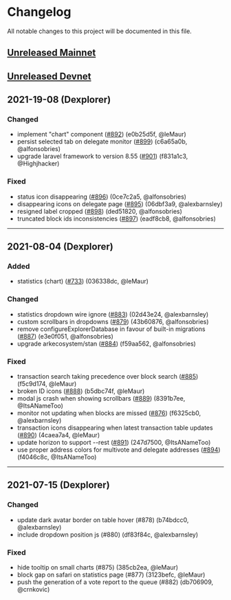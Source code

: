 # Changelog

All notable changes to this project will be documented in this file.

## [Unreleased Mainnet](https://github.com/ArkEcosystem/explorer.ark.io/compare/master...staging)

## [Unreleased Devnet](https://github.com/ArkEcosystem/explorer.ark.io/compare/staging...develop)

## 2021-19-08 (Dexplorer)

### Changed

- implement &quot;chart&quot; component ([#892]) (e0b25d5f, @leMaur)
- persist selected tab on delegate monitor ([#899]) (c6a65a0b, @alfonsobries)
- upgrade laravel framework to version 8.55 ([#901]) (f831a1c3, @Highjhacker)

### Fixed

- status icon disappearing ([#896]) (0ce7c2a5, @alfonsobries)
- disappearing icons on delegate page ([#895]) (06dbf3a9, @alexbarnsley)
- resigned label cropped ([#898]) (ded51820, @alfonsobries)
- truncated block ids inconsistencies ([#897]) (eadf8cb8, @alfonsobries)

---

## 2021-08-04 (Dexplorer)

### Added

- statistics (chart) ([#733]) (036338dc, @leMaur)

### Changed

- statistics dropdown wire ignore ([#883]) (02d43e24, @alexbarnsley)
- custom scrollbars in dropdowns ([#879]) (43b60876, @alfonsobries)
- remove configureExplorerDatabase in favour of built-in migrations ([#887]) (e3e0f051, @alfonsobries)
- upgrade arkecosystem/stan ([#884]) (f59aa562, @alfonsobries)

### Fixed

- transaction search taking precedence over block search ([#885]) (f5c9d174, @leMaur)
- broken ID icons ([#888]) (b5dbc74f, @leMaur)
- modal js crash when showing scrollbars ([#889]) (8391b7ee, @ItsANameToo)
- monitor not updating when blocks are missed ([#876]) (f6325cb0, @alexbarnsley)
- transaction icons disappearing when latest transaction table updates ([#890]) (4caea7a4, @leMaur)
- update horizon to support --rest ([#891]) (247d7500, @ItsANameToo)
- use proper address colors for multivote and delegate addresses ([#894]) (f4046c8c, @ItsANameToo)

---

## 2021-07-15 (Dexplorer)

### Changed

- update dark avatar border on table hover (#878) (b74bdcc0, @alexbarnsley)
- include dropdown position js (#880) (df83f84c, @alexbarnsley)

### Fixed

- hide tooltip on small charts (#875) (385cb2ea, @leMaur)
- block gap on safari on statistics page (#877) (3123befc, @leMaur)
- push the generation of a vote report to the queue (#882) (db706909, @crnkovic)

[#733]: https://github.com/ArkEcosystem/explorer.ark.io/pull/733
[#883]: https://github.com/ArkEcosystem/explorer.ark.io/pull/883
[#879]: https://github.com/ArkEcosystem/explorer.ark.io/pull/879
[#887]: https://github.com/ArkEcosystem/explorer.ark.io/pull/887
[#884]: https://github.com/ArkEcosystem/explorer.ark.io/pull/884
[#885]: https://github.com/ArkEcosystem/explorer.ark.io/pull/885
[#888]: https://github.com/ArkEcosystem/explorer.ark.io/pull/888
[#889]: https://github.com/ArkEcosystem/explorer.ark.io/pull/889
[#876]: https://github.com/ArkEcosystem/explorer.ark.io/pull/876
[#890]: https://github.com/ArkEcosystem/explorer.ark.io/pull/890
[#891]: https://github.com/ArkEcosystem/explorer.ark.io/pull/891
[#894]: https://github.com/ArkEcosystem/explorer.ark.io/pull/894
[#892]: https://github.com/ArkEcosystem/explorer.ark.io/pull/892
[#899]: https://github.com/ArkEcosystem/explorer.ark.io/pull/899
[#896]: https://github.com/ArkEcosystem/explorer.ark.io/pull/896
[#895]: https://github.com/ArkEcosystem/explorer.ark.io/pull/895
[#898]: https://github.com/ArkEcosystem/explorer.ark.io/pull/898
[#897]: https://github.com/ArkEcosystem/explorer.ark.io/pull/897
[#901]: https://github.com/ArkEcosystem/explorer.ark.io/pull/901
